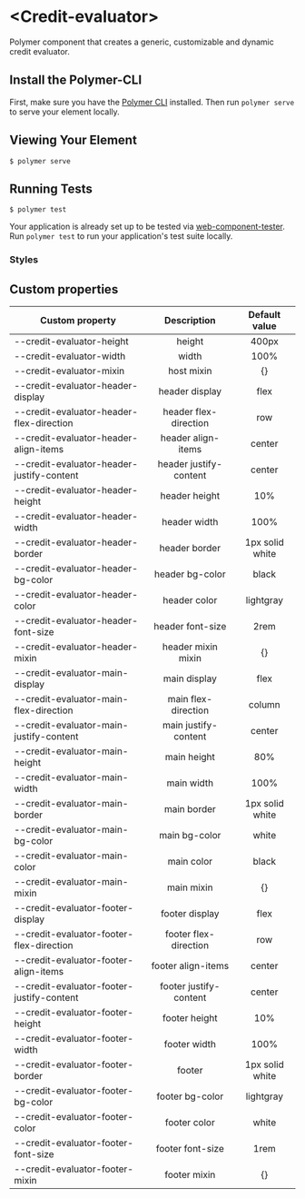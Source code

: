 # \<Credit-evaluator\>

Polymer component that creates a generic, customizable and dynamic credit evaluator.

## Install the Polymer-CLI

First, make sure you have the [Polymer CLI](https://www.npmjs.com/package/polymer-cli) installed. Then run `polymer serve` to serve your element locally.

## Viewing Your Element

```
$ polymer serve
```

## Running Tests

```
$ polymer test
```

Your application is already set up to be tested via [web-component-tester](https://github.com/Polymer/web-component-tester). Run `polymer test` to run your application's test suite locally.

### Styles

## Custom properties

|Custom property  | Description   | Default value |
|---------------- |:-------------:|:----------:|
|--credit-evaluator-height| height |400px|
|--credit-evaluator-width| width |100%|
|--credit-evaluator-mixin| host mixin | {}|
|--credit-evaluator-header-display| header display |flex|
|--credit-evaluator-header-flex-direction| header flex-direction |row|
|--credit-evaluator-header-align-items| header align-items |center|
|--credit-evaluator-header-justify-content| header justify-content |center|
|--credit-evaluator-header-height| header height |10%|
|--credit-evaluator-header-width| header width |100%|
|--credit-evaluator-header-border| header border |1px solid white|
|--credit-evaluator-header-bg-color| header bg-color |black|
|--credit-evaluator-header-color| header color |lightgray|
|--credit-evaluator-header-font-size| header font-size |2rem|
|--credit-evaluator-header-mixin| header mixin mixin | {}|
|--credit-evaluator-main-display| main display |flex|
|--credit-evaluator-main-flex-direction| main flex-direction |column|
|--credit-evaluator-main-justify-content| main justify-content |center|
|--credit-evaluator-main-height| main height |80%|
|--credit-evaluator-main-width| main width |100%|
|--credit-evaluator-main-border| main border | 1px solid white|
|--credit-evaluator-main-bg-color| main bg-color |white|
|--credit-evaluator-main-color| main color |black|
|--credit-evaluator-main-mixin| main mixin | {}|
|--credit-evaluator-footer-display| footer display |flex|
|--credit-evaluator-footer-flex-direction| footer flex-direction |row|
|--credit-evaluator-footer-align-items| footer align-items |center|
|--credit-evaluator-footer-justify-content| footer justify-content |center|
|--credit-evaluator-footer-height| footer height |10%|
|--credit-evaluator-footer-width| footer width |100%|
|--credit-evaluator-footer-border| footer | 1px solid white|
|--credit-evaluator-footer-bg-color| footer bg-color |lightgray|
|--credit-evaluator-footer-color| footer color |white|
|--credit-evaluator-footer-font-size| footer font-size |1rem|
|--credit-evaluator-footer-mixin| footer mixin | {}|
